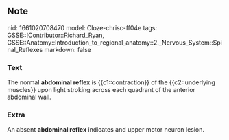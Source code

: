 ## Note
nid: 1661020708470
model: Cloze-chrisc-ff04e
tags: GSSE::!Contributor::Richard_Ryan, GSSE::Anatomy::Introduction_to_regional_anatomy::2._Nervous_System::Spinal_Reflexes
markdown: false

### Text
<div class='toggle'>
  The normal <strong>abdominal reflex</strong> is
  {{c1::contraction}} of the {{c2::underlying muscles}} upon light
  stroking across each quadrant of the anterior abdominal wall.
</div>

### Extra
<p id="067a15c6-7a09-4cd7-b50b-fdaf9f622c76" class="">An absent
<strong>abdominal reflex</strong> indicates and upper motor neuron
lesion.
